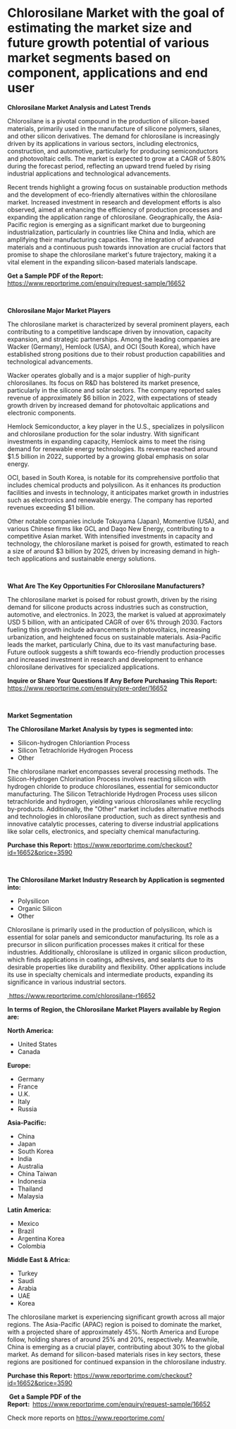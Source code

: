 <p><h1>Chlorosilane Market with the goal of estimating the market size and future growth potential of various market segments based on component, applications and end user</h1></p><p><strong>Chlorosilane Market Analysis and Latest Trends</strong></p>
<p><p>Chlorosilane is a pivotal compound in the production of silicon-based materials, primarily used in the manufacture of silicone polymers, silanes, and other silicon derivatives. The demand for chlorosilane is increasingly driven by its applications in various sectors, including electronics, construction, and automotive, particularly for producing semiconductors and photovoltaic cells. The market is expected to grow at a CAGR of 5.80% during the forecast period, reflecting an upward trend fueled by rising industrial applications and technological advancements.</p><p>Recent trends highlight a growing focus on sustainable production methods and the development of eco-friendly alternatives within the chlorosilane market. Increased investment in research and development efforts is also observed, aimed at enhancing the efficiency of production processes and expanding the application range of chlorosilane. Geographically, the Asia-Pacific region is emerging as a significant market due to burgeoning industrialization, particularly in countries like China and India, which are amplifying their manufacturing capacities. The integration of advanced materials and a continuous push towards innovation are crucial factors that promise to shape the chlorosilane market's future trajectory, making it a vital element in the expanding silicon-based materials landscape.</p></p>
<p><strong>Get a Sample PDF of the Report:&nbsp;</strong> <a href="https://www.reportprime.com/enquiry/request-sample/16652?utm_campaign=3083&utm_medium=2&utm_source=Github&utm_content=ia&utm_term=18032025&utm_id=chlorosilane">https://www.reportprime.com/enquiry/request-sample/16652</a></p>
<p>&nbsp;</p>
<p><strong>Chlorosilane Major Market Players</strong></p>
<p><p>The chlorosilane market is characterized by several prominent players, each contributing to a competitive landscape driven by innovation, capacity expansion, and strategic partnerships. Among the leading companies are Wacker (Germany), Hemlock (USA), and OCI (South Korea), which have established strong positions due to their robust production capabilities and technological advancements.</p><p>Wacker operates globally and is a major supplier of high-purity chlorosilanes. Its focus on R&D has bolstered its market presence, particularly in the silicone and solar sectors. The company reported sales revenue of approximately $6 billion in 2022, with expectations of steady growth driven by increased demand for photovoltaic applications and electronic components.</p><p>Hemlock Semiconductor, a key player in the U.S., specializes in polysilicon and chlorosilane production for the solar industry. With significant investments in expanding capacity, Hemlock aims to meet the rising demand for renewable energy technologies. Its revenue reached around $1.5 billion in 2022, supported by a growing global emphasis on solar energy.</p><p>OCI, based in South Korea, is notable for its comprehensive portfolio that includes chemical products and polysilicon. As it enhances its production facilities and invests in technology, it anticipates market growth in industries such as electronics and renewable energy. The company has reported revenues exceeding $1 billion.</p><p>Other notable companies include Tokuyama (Japan), Momentive (USA), and various Chinese firms like GCL and Daqo New Energy, contributing to a competitive Asian market. With intensified investments in capacity and technology, the chlorosilane market is poised for growth, estimated to reach a size of around $3 billion by 2025, driven by increasing demand in high-tech applications and sustainable energy solutions.</p></p>
<p>&nbsp;</p>
<p><strong>What Are The Key Opportunities For Chlorosilane Manufacturers?</strong></p>
<p><p>The chlorosilane market is poised for robust growth, driven by the rising demand for silicone products across industries such as construction, automotive, and electronics. In 2023, the market is valued at approximately USD 5 billion, with an anticipated CAGR of over 6% through 2030. Factors fueling this growth include advancements in photovoltaics, increasing urbanization, and heightened focus on sustainable materials. Asia-Pacific leads the market, particularly China, due to its vast manufacturing base. Future outlook suggests a shift towards eco-friendly production processes and increased investment in research and development to enhance chlorosilane derivatives for specialized applications.</p></p>
<p><strong>Inquire or Share Your Questions If Any Before Purchasing This Report:</strong> <a href="https://www.reportprime.com/enquiry/pre-order/16652?utm_campaign=3083&utm_medium=2&utm_source=Github&utm_content=ia&utm_term=18032025&utm_id=chlorosilane">https://www.reportprime.com/enquiry/pre-order/16652</a></p>
<p>&nbsp;</p>
<p><strong>Market Segmentation</strong></p>
<p><strong>The Chlorosilane Market Analysis by types is segmented into:</strong></p>
<p><ul><li>Silicon-hydrogen Chloriantion Process</li><li>Silicon Tetrachloride Hydrogen Process</li><li>Other</li></ul></p>
<p><p>The chlorosilane market encompasses several processing methods. The Silicon-Hydrogen Chlorination Process involves reacting silicon with hydrogen chloride to produce chlorosilanes, essential for semiconductor manufacturing. The Silicon Tetrachloride Hydrogen Process uses silicon tetrachloride and hydrogen, yielding various chlorosilanes while recycling by-products. Additionally, the "Other" market includes alternative methods and technologies in chlorosilane production, such as direct synthesis and innovative catalytic processes, catering to diverse industrial applications like solar cells, electronics, and specialty chemical manufacturing.</p></p>
<p><strong>Purchase this Report:&nbsp;</strong><a href="https://www.reportprime.com/checkout?id=16652&price=3590&utm_campaign=3083&utm_medium=2&utm_source=Github&utm_content=ia&utm_term=18032025&utm_id=chlorosilane">https://www.reportprime.com/checkout?id=16652&price=3590</a></p>
<p>&nbsp;</p>
<p><strong>The Chlorosilane Market Industry Research by Application is segmented into:</strong></p>
<p><ul><li>Polysilicon</li><li>Organic Silicon</li><li>Other</li></ul></p>
<p><p>Chlorosilane is primarily used in the production of polysilicon, which is essential for solar panels and semiconductor manufacturing. Its role as a precursor in silicon purification processes makes it critical for these industries. Additionally, chlorosilane is utilized in organic silicon production, which finds applications in coatings, adhesives, and sealants due to its desirable properties like durability and flexibility. Other applications include its use in specialty chemicals and intermediate products, expanding its significance in various industrial sectors.</p></p>
<p><a href="https://www.reportprime.com/chlorosilane-r16652?utm_campaign=3083&utm_medium=2&utm_source=Github&utm_content=ia&utm_term=18032025&utm_id=chlorosilane">&nbsp;https://www.reportprime.com/chlorosilane-r16652</a></p>
<p><strong>In terms of Region, the Chlorosilane Market Players available by Region are:</strong></p>
<p>
    <p> <strong> North America: </strong>
        <ul>
            <li>United States</li>
            <li>Canada</li>
        </ul>
        </p> 
    <p> <strong> Europe: </strong>
        <ul>
            <li>Germany</li>
            <li>France</li>
            <li>U.K.</li>
            <li>Italy</li>
            <li>Russia</li>
        </ul>
        </p> 
    <p> <strong> Asia-Pacific: </strong>
        <ul>
            <li>China</li>
            <li>Japan</li>
            <li>South Korea</li>
            <li>India</li>
            <li>Australia</li>
            <li>China Taiwan</li>
            <li>Indonesia</li>
            <li>Thailand</li>
            <li>Malaysia</li>
        </ul>
        </p> 
    <p> <strong> Latin America: </strong>
        <ul>
            <li>Mexico</li>
            <li>Brazil</li>
            <li>Argentina Korea</li>
            <li>Colombia</li>
        </ul>
        </p> 
    <p> <strong> Middle East & Africa: </strong>
        <ul>
            <li>Turkey</li>
            <li>Saudi</li>
            <li>Arabia</li>
            <li>UAE</li>
            <li>Korea</li>
        </ul>
    </p>
    </p>
<p><p>The chlorosilane market is experiencing significant growth across all major regions. The Asia-Pacific (APAC) region is poised to dominate the market, with a projected share of approximately 45%. North America and Europe follow, holding shares of around 25% and 20%, respectively. Meanwhile, China is emerging as a crucial player, contributing about 30% to the global market. As demand for silicon-based materials rises in key sectors, these regions are positioned for continued expansion in the chlorosilane industry.</p></p>
<p><strong>Purchase this Report: </strong><a href="https://www.reportprime.com/checkout?id=16652&price=3590&utm_campaign=3083&utm_medium=2&utm_source=Github&utm_content=ia&utm_term=18032025&utm_id=chlorosilane">https://www.reportprime.com/checkout?id=16652&price=3590</a></p>
<p>&nbsp;<strong>Get a Sample PDF of the Report:&nbsp;&nbsp;</strong><a href="https://www.reportprime.com/enquiry/request-sample/16652?utm_campaign=3083&utm_medium=2&utm_source=Github&utm_content=ia&utm_term=18032025&utm_id=chlorosilane">https://www.reportprime.com/enquiry/request-sample/16652</a></p>
<p><strong></strong></p>
<p>Check more reports on <a href="https://www.reportprime.com/?utm_campaign=3083&utm_medium=2&utm_source=Github&utm_content=ia&utm_term=18032025&utm_id=chlorosilane">https://www.reportprime.com/</a></p>